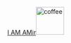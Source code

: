 <a href="https://emoji.gg/emoji/84531-coffee">I AM AMir<img src="https://cdn3.emoji.gg/emojis/84531-coffee.png" width="64px" height="64px" alt="coffee"></a>
